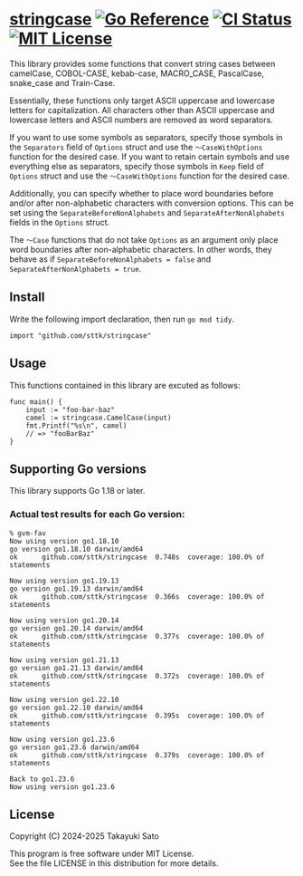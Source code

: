 # [stringcase][repo-url] [![Go Reference][pkg-dev-img]][pkg-dev-url] [![CI Status][ci-img]][ci-url] [![MIT License][mit-img]][mit-url]

This library provides some functions that convert string cases between
camelCase, COBOL-CASE, kebab-case, MACRO_CASE, PascalCase, snake_case and
Train-Case.

Essentially, these functions only target ASCII uppercase and lowercase letters for capitalization.
All characters other than ASCII uppercase and lowercase letters and ASCII numbers are removed as
word separators.

If you want to use some symbols as separators, specify those symbols in the `Separators` field of
`Options` struct and use the `〜CaseWithOptions` function for the desired case.
If you want to retain certain symbols and use everything else as separators, specify those symbols
in `Keep` field of `Options` struct and use the `〜CaseWithOptions` function for the desired case.

Additionally, you can specify whether to place word boundaries before and/or after non-alphabetic
characters with conversion options.
This can be set using the `SeparateBeforeNonAlphabets` and `SeparateAfterNonAlphabets` fields in
the `Options` struct.

The `〜Case` functions that do not take `Options` as an argument only place word boundaries after
non-alphabetic characters.
In other words, they behave as if
`SeparateBeforeNonAlphabets = false` and `SeparateAfterNonAlphabets = true`.

## Install

Write the following import declaration, then run `go mod tidy`.

```
import "github.com/sttk/stringcase"
```

## Usage

This functions contained in this library are excuted as follows:

```
func main() {
    input := "foo-bar-baz"
    camel := stringcase.CamelCase(input)
    fmt.Printf("%s\n", camel)
    // => "fooBarBaz"
}
```

## Supporting Go versions

This library supports Go 1.18 or later.

### Actual test results for each Go version:

```
% gvm-fav                   
Now using version go1.18.10
go version go1.18.10 darwin/amd64
ok  	github.com/sttk/stringcase	0.748s	coverage: 100.0% of statements

Now using version go1.19.13
go version go1.19.13 darwin/amd64
ok  	github.com/sttk/stringcase	0.366s	coverage: 100.0% of statements

Now using version go1.20.14
go version go1.20.14 darwin/amd64
ok  	github.com/sttk/stringcase	0.377s	coverage: 100.0% of statements

Now using version go1.21.13
go version go1.21.13 darwin/amd64
ok  	github.com/sttk/stringcase	0.372s	coverage: 100.0% of statements

Now using version go1.22.10
go version go1.22.10 darwin/amd64
ok  	github.com/sttk/stringcase	0.395s	coverage: 100.0% of statements

Now using version go1.23.6
go version go1.23.6 darwin/amd64
ok  	github.com/sttk/stringcase	0.379s	coverage: 100.0% of statements

Back to go1.23.6
Now using version go1.23.6
```

## License

Copyright (C) 2024-2025 Takayuki Sato

This program is free software under MIT License.<br>
See the file LICENSE in this distribution for more details.


[repo-url]: https://github.com/sttk/stringcase
[pkg-dev-img]: https://pkg.go.dev/badge/github.com/sttk/stringcase.svg
[pkg-dev-url]: https://pkg.go.dev/github.com/sttk/stringcase
[ci-img]: https://github.com/sttk/stringcase/actions/workflows/go.yml/badge.svg?branch=main
[ci-url]: https://github.com/sttk/stringcase/actions
[mit-img]: https://img.shields.io/badge/license-MIT-green.svg
[mit-url]: https://opensource.org/licenses/MIT
